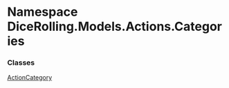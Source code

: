 # <a id="DiceRolling_Models_Actions_Categories"></a> Namespace DiceRolling.Models.Actions.Categories

### Classes

 [ActionCategory](DiceRolling.Models.Actions.Categories.ActionCategory.md)

